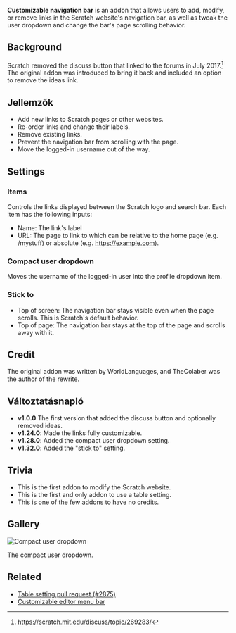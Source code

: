 ---
---

**Customizable navigation bar** is an addon that allows users to add, modify, or remove links in the Scratch website's navigation bar, as well as tweak the user dropdown and change the bar's page scrolling behavior.

## Background

Scratch removed the discuss button that linked to the forums in July 2017.[^1] The original addon was introduced to bring it back and included an option to remove the ideas link.

## Jellemzők

- Add new links to Scratch pages or other websites.
- Re-order links and change their labels.
- Remove existing links.
- Prevent the navigation bar from scrolling with the page.
- Move the logged-in username out of the way.

## Settings

### Items

Controls the links displayed between the Scratch logo and search bar. Each item has the following inputs:

- Name: The link's label
- URL: The page to link to which can be relative to the home page (e.g. /mystuff) or absolute (e.g. https://example.com).

### Compact user dropdown

Moves the username of the logged-in user into the profile dropdown item.

### Stick to

- Top of screen: The navigation bar stays visible even when the page scrolls. This is Scratch's default behavior.
- Top of page: The navigation bar stays at the top of the page and scrolls away with it.

## Credit

The original addon was written by WorldLanguages, and TheColaber was the author of the rewrite.

## Változtatásnapló

- **v1.0.0** The first version that added the discuss button and optionally removed ideas.
- **v1.24.0**: Made the links fully customizable.
- **v1.28.0**: Added the compact user dropdown setting.
- **v1.32.0**: Added the "stick to" setting.

## Trivia

- This is the first addon to modify the Scratch website.
- This is the first and only addon to use a table setting.
- This is one of the few addons to have no credits.

## Gallery

![Compact user dropdown](/assets/img/addons/docs/compact-nav-dropdown.png)

The compact user dropdown.

## Related

- [Table setting pull request (#2875)](https://github.com/ScratchAddons/ScratchAddons/pull/2875)
- [Customizable editor menu bar](https://scratch.mit.edu/scratch-addons-extension/settings#addon-custom-menu-bar)

[^1]: https://scratch.mit.edu/discuss/topic/269283/
